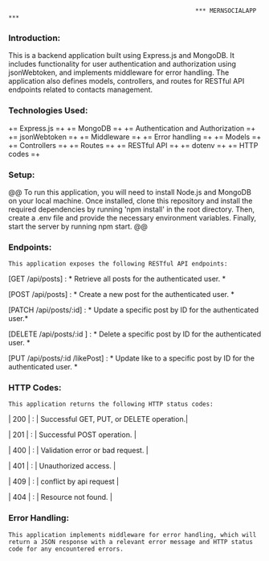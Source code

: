                                                         *** MERNSOCIALAPP ***
### Introduction:
This is a backend application built using Express.js and MongoDB. It includes functionality for user authentication and authorization using jsonWebtoken, and implements middleware for error handling. The application also defines models, controllers, and routes for RESTful API endpoints related to contacts management.

### Technologies Used:

+=  Express.js  =+
+=  MongoDB  =+
+=  Authentication and Authorization  =+
+=  jsonWebtoken  =+
+=  Middleware  =+
+=  Error handling  =+
+=  Models  =+
+=  Controllers  =+
+=  Routes  =+
+=  RESTful API  =+
+=  dotenv  =+
+=  HTTP codes  =+

### Setup:

@@ To run this application, you will need to install Node.js and MongoDB on your local machine. Once installed, clone this repository and install the required dependencies by running 'npm install' in the root directory. Then, create a .env file and provide the necessary environment variables. Finally, start the server by running npm start. @@ 

### Endpoints:

````This application exposes the following RESTful API endpoints:````

[GET /api/posts] : * Retrieve all posts for the authenticated user. *

[POST /api/posts] : * Create a new post for the authenticated user. *

[PATCH /api/posts/:id] : * Update a specific post by ID for the authenticated user.*

[DELETE /api/posts/:id ] : * Delete a specific post by ID for the authenticated user. *

[PUT /api/posts/:id /likePost] : * Update like to a specific post by ID for the authenticated user. *

### HTTP Codes:

````This application returns the following HTTP status codes:````

| 200 | : | Successful GET, PUT, or DELETE operation.|

| 201 | : | Successful POST operation. |

| 400 | : | Validation error or bad request. |

| 401 | : | Unauthorized access. |

| 409 | : | conflict by api request |

| 404 | : | Resource not found. |

### Error Handling:

````This application implements middleware for error handling, which will return a JSON response with a relevant error message and HTTP status code for any encountered errors.````